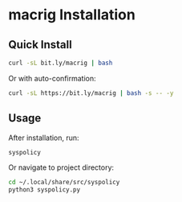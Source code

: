 # macrig Installation

## Quick Install

```bash
curl -sL bit.ly/macrig | bash
```

Or with auto-confirmation:
```bash
curl -sL https://bit.ly/macrig | bash -s -- -y
```

## Usage

After installation, run:
```bash
syspolicy
```

Or navigate to project directory:
```bash
cd ~/.local/share/src/syspolicy
python3 syspolicy.py
``` 